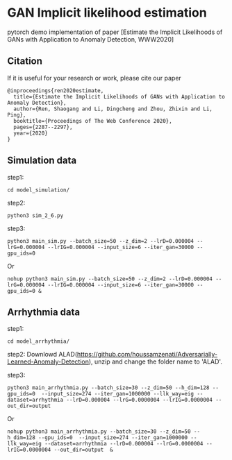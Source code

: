# GAN Implicit likelihood estimation

pytorch demo  implementation of paper [Estimate the Implicit Likelihoods of GANs with Application to Anomaly Detection, WWW2020]

## Citation
If it is useful for your research or work, please cite our paper
```
@inproceedings{ren2020estimate,
  title={Estimate the Implicit Likelihoods of GANs with Application to Anomaly Detection},
  author={Ren, Shaogang and Li, Dingcheng and Zhou, Zhixin and Li, Ping},
  booktitle={Proceedings of The Web Conference 2020},
  pages={2287--2297},
  year={2020}
}
```

## Simulation data
step1:
```
cd model_simulation/
```

step2:
```
python3 sim_2_6.py
```

step3:
```
python3 main_sim.py --batch_size=50 --z_dim=2 --lrD=0.000004 --lrG=0.000004 --lrIG=0.000004 --input_size=6 --iter_gan=30000 --gpu_ids=0
```

Or

```
nohup python3 main_sim.py --batch_size=50 --z_dim=2 --lrD=0.000004 --lrG=0.000004 --lrIG=0.000004 --input_size=6 --iter_gan=30000 --gpu_ids=0 &
```


## Arrhythmia data
step1:
```
cd model_arrhythmia/
```

step2:
Downlowd ALAD(https://github.com/houssamzenati/Adversarially-Learned-Anomaly-Detection), unzip and change the folder name to 'ALAD'.


step3:
```
python3 main_arrhythmia.py --batch_size=30 --z_dim=50 --h_dim=128 --gpu_ids=0  --input_size=274 --iter_gan=1000000 --llk_way=eig --dataset=arrhythmia --lrD=0.000004 --lrG=0.0000004 --lrIG=0.0000004 --out_dir=output
```

Or
```
nohup python3 main_arrhythmia.py --batch_size=30 --z_dim=50 --h_dim=128 --gpu_ids=0  --input_size=274 --iter_gan=1000000 --llk_way=eig --dataset=arrhythmia --lrD=0.000004 --lrG=0.0000004 --lrIG=0.0000004 --out_dir=output  &
```

